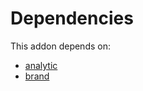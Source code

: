 # Dependencies

This addon depends on:

- [analytic](https://github.com/bringout/oca-ocb-core)
- [brand](https://github.com/bringout/oca-technical)
